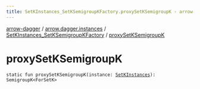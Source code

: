 ```yaml
---
title: SetKInstances_SetKSemigroupKFactory.proxySetKSemigroupK - arrow-dagger
---
```


[arrow-dagger](../../index.html) / [arrow.dagger.instances](../index.html) / [SetKInstances_SetKSemigroupKFactory](index.html) / [proxySetKSemigroupK](./proxy-set-k-semigroup-k.html)

# proxySetKSemigroupK

`static fun proxySetKSemigroupK(instance: `[`SetKInstances`](../-set-k-instances/index.html)`): SemigroupK<ForSetK>`